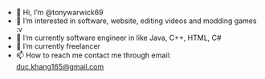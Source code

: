 - 👋 Hi, I’m @tonywarwick69
- 👀 I’m interested in software, website, editing videos and modding games :v
- 🌱 I’m currently software engineer in like Java, C++, HTML, C#
- 💞️ I’m currently freelancer 
- 📫 How to reach me contact me through email: duc.khang165@gmail.com

<!---
tonywarwick69/tonywarwick69 is a ✨ special ✨ repository because its `README.md` (this file) appears on your GitHub profile.
You can click the Preview link to take a look at your changes.
--->
